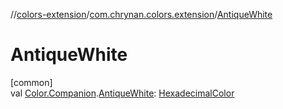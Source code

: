 //[colors-extension](../../index.md)/[com.chrynan.colors.extension](index.md)/[AntiqueWhite](-antique-white.md)

# AntiqueWhite

[common]\
val [Color.Companion](../../../colors-core/colors-core/com.chrynan.colors/-color/-companion/index.md).[AntiqueWhite](-antique-white.md): [HexadecimalColor](../../../colors-core/colors-core/com.chrynan.colors/-hexadecimal-color/index.md)
